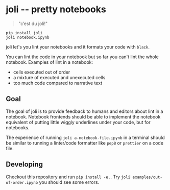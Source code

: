 # joli -- pretty notebooks

> "c’est du joli!"


```
pip install joli
joli notebook.ipynb
```

joli let's you lint your notebooks and it formats your code with `black`.

You can lint the code in your notebook but so far you can't lint the whole
notebook. Examples of lint in a notebook:

* cells executed out of order
* a mixture of executed and unexecuted cells
* too much code compared to narrative text


## Goal

The goal of joli is to provide feedback to humans and editors about lint in a
notebook. Notebook frontends should be able to implement the notebook equivalent
of putting little wiggly underlines under your code, but for notebooks.

The experience of running `joli a-notebook-file.ipynb` in a terminal should be
similar to running a linter/code formatter like `pep8` or `prettier` on a code
file.


## Developing

Checkout this repository and run `pip install -e.`. Try
`joli examples/out-of-order.ipynb` you should see some errors.

